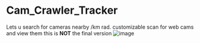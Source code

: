 # Cam_Crawler_Tracker
Lets u search for cameras nearby /km rad. customizable scan for web cams and view them this is **NOT** the final version
![image](https://github.com/user-attachments/assets/45200941-08be-40a2-84f3-ee4406bc685d)
